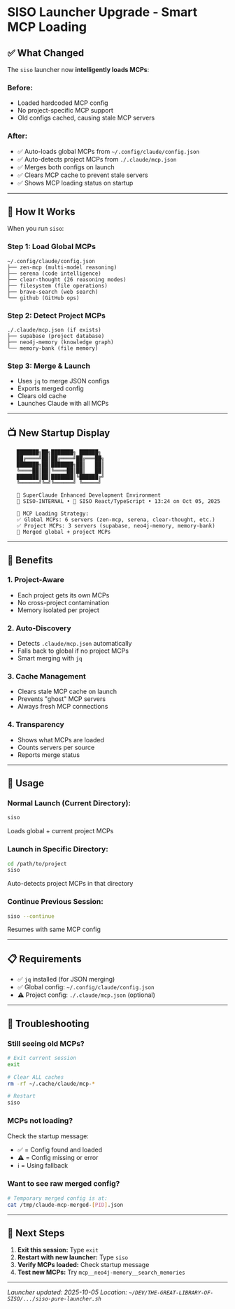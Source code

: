 # SISO Launcher Upgrade - Smart MCP Loading

## ✅ **What Changed**

The `siso` launcher now **intelligently loads MCPs**:

### **Before:**
- Loaded hardcoded MCP config
- No project-specific MCP support
- Old configs cached, causing stale MCP servers

### **After:**
- ✅ Auto-loads global MCPs from `~/.config/claude/config.json`
- ✅ Auto-detects project MCPs from `./.claude/mcp.json`
- ✅ Merges both configs on launch
- ✅ Clears MCP cache to prevent stale servers
- ✅ Shows MCP loading status on startup

---

## 🚀 **How It Works**

When you run `siso`:

### **Step 1: Load Global MCPs**
```
~/.config/claude/config.json
├── zen-mcp (multi-model reasoning)
├── serena (code intelligence)
├── clear-thought (26 reasoning modes)
├── filesystem (file operations)
├── brave-search (web search)
└── github (GitHub ops)
```

### **Step 2: Detect Project MCPs**
```
./.claude/mcp.json (if exists)
├── supabase (project database)
├── neo4j-memory (knowledge graph)
└── memory-bank (file memory)
```

### **Step 3: Merge & Launch**
- Uses `jq` to merge JSON configs
- Exports merged config
- Clears old cache
- Launches Claude with all MCPs

---

## 📺 **New Startup Display**

```
   ███████╗██╗███████╗ ██████╗
   ██╔════╝██║██╔════╝██╔═══██╗
   ███████╗██║███████╗██║   ██║
   ╚════██║██║╚════██║██║   ██║
   ███████║██║███████║╚██████╔╝
   ╚══════╝╚═╝╚══════╝ ╚═════╝

   🚀 SuperClaude Enhanced Development Environment
   📁 SISO-INTERNAL • 🌟 SISO React/TypeScript • 13:24 on Oct 05, 2025

   🔌 MCP Loading Strategy:
   ✅ Global MCPs: 6 servers (zen-mcp, serena, clear-thought, etc.)
   ✅ Project MCPs: 3 servers (supabase, neo4j-memory, memory-bank)
   🔀 Merged global + project MCPs
```

---

## 🎯 **Benefits**

### **1. Project-Aware**
- Each project gets its own MCPs
- No cross-project contamination
- Memory isolated per project

### **2. Auto-Discovery**
- Detects `.claude/mcp.json` automatically
- Falls back to global if no project MCPs
- Smart merging with `jq`

### **3. Cache Management**
- Clears stale MCP cache on launch
- Prevents "ghost" MCP servers
- Always fresh MCP connections

### **4. Transparency**
- Shows what MCPs are loaded
- Counts servers per source
- Reports merge status

---

## 🔧 **Usage**

### **Normal Launch (Current Directory):**
```bash
siso
```
Loads global + current project MCPs

### **Launch in Specific Directory:**
```bash
cd /path/to/project
siso
```
Auto-detects project MCPs in that directory

### **Continue Previous Session:**
```bash
siso --continue
```
Resumes with same MCP config

---

## 📋 **Requirements**

- ✅ `jq` installed (for JSON merging)
- ✅ Global config: `~/.config/claude/config.json`
- ⚠️ Project config: `./.claude/mcp.json` (optional)

---

## 🐛 **Troubleshooting**

### **Still seeing old MCPs?**
```bash
# Exit current session
exit

# Clear ALL caches
rm -rf ~/.cache/claude/mcp-*

# Restart
siso
```

### **MCPs not loading?**
Check the startup message:
- ✅ = Config found and loaded
- ⚠️ = Config missing or error
- ℹ️ = Using fallback

### **Want to see raw merged config?**
```bash
# Temporary merged config is at:
cat /tmp/claude-mcp-merged-[PID].json
```

---

## 🎯 **Next Steps**

1. **Exit this session:** Type `exit`
2. **Restart with new launcher:** Type `siso`
3. **Verify MCPs loaded:** Check startup message
4. **Test new MCPs:** Try `mcp__neo4j-memory__search_memories`

---

*Launcher updated: 2025-10-05*
*Location: `~/DEV/THE-GREAT-LIBRARY-OF-SISO/.../siso-pure-launcher.sh`*
